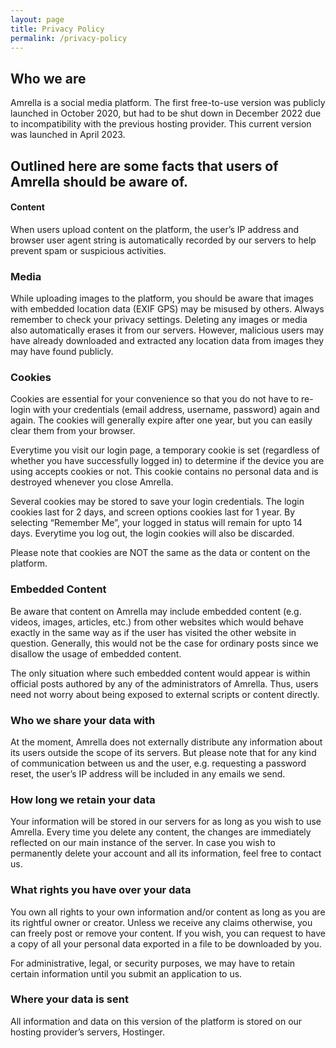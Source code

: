 ```yaml
---
layout: page
title: Privacy Policy
permalink: /privacy-policy
---
```


## Who we are

Amrella is a social media platform. The first free-to-use version was publicly launched in October 2020, but had to be shut down in December 2022 due to incompatibility with the previous hosting provider. This current version was launched in April 2023.

## Outlined here are some facts that users of Amrella should be aware of.

#### Content

When users upload content on the platform, the user’s IP address and browser user agent string is automatically recorded by our servers to help prevent spam or suspicious activities.

### Media

While uploading images to the platform, you should be aware that images with embedded location data (EXIF GPS) may be misused by others. Always remember to check your privacy settings. Deleting any images or media also automatically erases it from our servers. However, malicious users may have already downloaded and extracted any location data from images they may have found publicly.

### Cookies

Cookies are essential for your convenience so that you do not have to re-login with your credentials (email address, username, password) again and again. The cookies will generally expire after one year, but you can easily clear them from your browser.

Everytime you visit our login page, a temporary cookie is set (regardless of whether you have successfully logged in) to determine if the device you are using accepts cookies or not. This cookie contains no personal data and is destroyed whenever you close Amrella.

Several cookies may be stored to save your login credentials. The login cookies last for 2 days, and screen options cookies last for 1 year. By selecting “Remember Me”, your logged in status will remain for upto 14 days. Everytime you log out, the login cookies will also be discarded.

Please note that cookies are NOT the same as the data or content on the platform.

### Embedded Content

Be aware that content on Amrella may include embedded content (e.g. videos, images, articles, etc.) from other websites which would behave exactly in the same way as if the user has visited the other website in question. Generally, this would not be the case for ordinary posts since we disallow the usage of embedded content.

The only situation where such embedded content would appear is within official posts authored by any of the administrators of Amrella. Thus, users need not worry about being exposed to external scripts or content directly.

### Who we share your data with

At the moment, Amrella does not externally distribute any information about its users outside the scope of its servers. But please note that for any kind of communication between us and the user, e.g. requesting a password reset, the user’s IP address will be included in any emails we send.

### How long we retain your data

Your information will be stored in our servers for as long as you wish to use Amrella. Every time you delete any content, the changes are immediately reflected on our main instance of the server. In case you wish to permanently delete your account and all its information, feel free to contact us.

### What rights you have over your data

You own all rights to your own information and/or content as long as you are its rightful owner or creator. Unless we receive any claims otherwise, you can freely post or remove your content. If you wish, you can request to have a copy of all your personal data exported in a file to be downloaded by you.

For administrative, legal, or security purposes, we may have to retain certain information until you submit an application to us.

### Where your data is sent

All information and data on this version of the platform is stored on our hosting provider’s servers, Hostinger.
